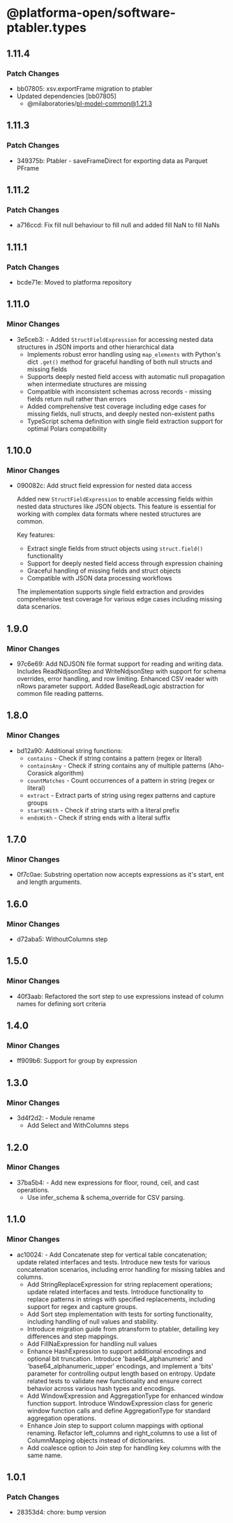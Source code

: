 # @platforma-open/software-ptabler.types

## 1.11.4

### Patch Changes

- bb07805: xsv.exportFrame migration to ptabler
- Updated dependencies [bb07805]
  - @milaboratories/pl-model-common@1.21.3

## 1.11.3

### Patch Changes

- 349375b: Ptabler - saveFrameDirect for exporting data as Parquet PFrame

## 1.11.2

### Patch Changes

- a716ccd: Fix fill null behaviour to fill null and added fill NaN to fill NaNs

## 1.11.1

### Patch Changes

- bcde71e: Moved to platforma repository

## 1.11.0

### Minor Changes

- 3e5ceb3: - Added `StructFieldExpression` for accessing nested data structures in JSON imports and other hierarchical data
  - Implements robust error handling using `map_elements` with Python's dict `.get()` method for graceful handling of both null structs and missing fields
  - Supports deeply nested field access with automatic null propagation when intermediate structures are missing
  - Compatible with inconsistent schemas across records - missing fields return null rather than errors
  - Added comprehensive test coverage including edge cases for missing fields, null structs, and deeply nested non-existent paths
  - TypeScript schema definition with single field extraction support for optimal Polars compatibility

## 1.10.0

### Minor Changes

- 090082c: Add struct field expression for nested data access

  Added new `StructFieldExpression` to enable accessing fields within nested data structures like JSON objects. This feature is essential for working with complex data formats where nested structures are common.

  Key features:

  - Extract single fields from struct objects using `struct.field()` functionality
  - Support for deeply nested field access through expression chaining
  - Graceful handling of missing fields and struct objects
  - Compatible with JSON data processing workflows

  The implementation supports single field extraction and provides comprehensive test coverage for various edge cases including missing data scenarios.

## 1.9.0

### Minor Changes

- 97c6e69: Add NDJSON file format support for reading and writing data. Includes ReadNdjsonStep and WriteNdjsonStep with support for schema overrides, error handling, and row limiting. Enhanced CSV reader with nRows parameter support. Added BaseReadLogic abstraction for common file reading patterns.

## 1.8.0

### Minor Changes

- bd12a90: Additional string functions:
  - `contains` - Check if string contains a pattern (regex or literal)
  - `containsAny` - Check if string contains any of multiple patterns (Aho-Corasick algorithm)
  - `countMatches` - Count occurrences of a pattern in string (regex or literal)
  - `extract` - Extract parts of string using regex patterns and capture groups
  - `startsWith` - Check if string starts with a literal prefix
  - `endsWith` - Check if string ends with a literal suffix

## 1.7.0

### Minor Changes

- 0f7c0ae: Substring opertation now accepts expressions as it's start, ent and length arguments.

## 1.6.0

### Minor Changes

- d72aba5: WithoutColumns step

## 1.5.0

### Minor Changes

- 40f3aab: Refactored the sort step to use expressions instead of column names for defining sort criteria

## 1.4.0

### Minor Changes

- ff909b6: Support for group by expression

## 1.3.0

### Minor Changes

- 3d4f2d2: - Module rename
  - Add Select and WithColumns steps

## 1.2.0

### Minor Changes

- 37ba5b4: - Add new expressions for floor, round, ceil, and cast operations.
  - Use infer_schema & schema_override for CSV parsing.

## 1.1.0

### Minor Changes

- ac10024: - Add Concatenate step for vertical table concatenation; update related interfaces and tests. Introduce new tests for various concatenation scenarios, including error handling for missing tables and columns.
  - Add StringReplaceExpression for string replacement operations; update related interfaces and tests. Introduce functionality to replace patterns in strings with specified replacements, including support for regex and capture groups.
  - Add Sort step implementation with tests for sorting functionality, including handling of null values and stability.
  - Introduce migration guide from ptransform to ptabler, detailing key differences and step mappings.
  - Add FillNaExpression for handling null values
  - Enhance HashExpression to support additional encodings and optional bit truncation. Introduce 'base64_alphanumeric' and 'base64_alphanumeric_upper' encodings, and implement a 'bits' parameter for controlling output length based on entropy. Update related tests to validate new functionality and ensure correct behavior across various hash types and encodings.
  - Add WindowExpression and AggregationType for enhanced window function support. Introduce WindowExpression class for generic window function calls and define AggregationType for standard aggregation operations.
  - Enhance Join step to support column mappings with optional renaming. Refactor left_columns and right_columns to use a list of ColumnMapping objects instead of dictionaries.
  - Add coalesce option to Join step for handling key columns with the same name.

## 1.0.1

### Patch Changes

- 28353d4: chore: bump version
